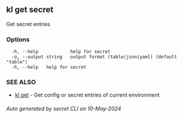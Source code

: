## kl get secret

Get secret entries



### Options

```
  -h, --help            help for secret
  -o, --output string   output format (table|json|yaml) (default "table")
  -h, --help   help for secret
```

### SEE ALSO

* [kl get](kl_get.md)  - Get config or secret entries of current environment

###### Auto generated by secret CLI on 10-May-2024
